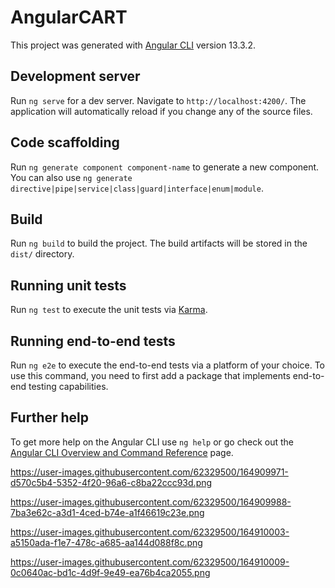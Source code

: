 # AngularCART

This project was generated with [Angular CLI](https://github.com/angular/angular-cli) version 13.3.2.

## Development server

Run `ng serve` for a dev server. Navigate to `http://localhost:4200/`. The application will automatically reload if you change any of the source files.

## Code scaffolding

Run `ng generate component component-name` to generate a new component. You can also use `ng generate directive|pipe|service|class|guard|interface|enum|module`.

## Build

Run `ng build` to build the project. The build artifacts will be stored in the `dist/` directory.

## Running unit tests

Run `ng test` to execute the unit tests via [Karma](https://karma-runner.github.io).

## Running end-to-end tests

Run `ng e2e` to execute the end-to-end tests via a platform of your choice. To use this command, you need to first add a package that implements end-to-end testing capabilities.

## Further help

To get more help on the Angular CLI use `ng help` or go check out the [Angular CLI Overview and Command Reference](https://angular.io/cli) page.


https://user-images.githubusercontent.com/62329500/164909971-d570c5b4-5352-4f20-96a6-c8ba22ccc93d.png

https://user-images.githubusercontent.com/62329500/164909988-7ba3e62c-a3d1-4ced-b74e-a1f46619c23e.png

https://user-images.githubusercontent.com/62329500/164910003-a5150ada-f1e7-478c-a685-aa144d088f8c.png

https://user-images.githubusercontent.com/62329500/164910009-0c0640ac-bd1c-4d9f-9e49-ea76b4ca2055.png
